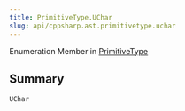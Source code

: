 ```yaml
---
title: PrimitiveType.UChar
slug: api/cppsharp.ast.primitivetype.uchar
---
```

Enumeration Member in [PrimitiveType](/api/cppsharp/ast/primitivetype)

## Summary



```csharp
UChar
```

